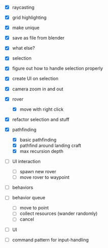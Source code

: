 - [x] raycasting
- [x] grid highlighting
- [x] make unique
- [x] save as file from blender
- [x] what else?
- [x] selection
- [x] figure out how to handle selection properly
- [x] create UI on selection
- [x] camera zoom in and out
	
- [x] rover
	- [x] move with right click
- [x] refactor selection and stuff

- [x] pathfinding
	- [x] basic pathfinding
	- [x] pathfind around landing craft
	- [x] max recursion depth

- [ ] UI interaction
	- [ ] spawn new rover
	- [ ] move rover to waypoint
- [ ] behaviors
- [ ] behavior queue
	- [ ] move to point
	- [ ] collect resources (wander randomly)
	- [ ] cancel
- [ ] UI
- [ ] command pattern for input-handling
